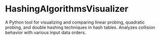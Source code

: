# HashingAlgorithmsVisualizer
A Python tool for visualizing and comparing linear probing, quadratic probing, and double hashing techniques in hash tables. Analyzes collision behavior with various input data orders.
